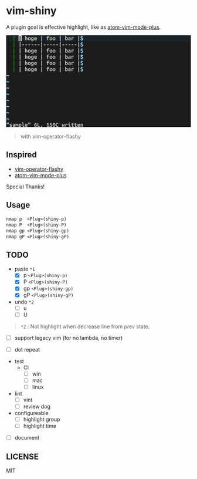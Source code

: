 # vim-shiny

A plugin goal is effective highlight, like as [atom-vim-mode-plus](https://github.com/t9md/atom-vim-mode-plus).

![Demo movie](./.github/demo.gif)

> with vim-operator-flashy

## Inspired

- [vim-operator-flashy](https://github.com/haya14busa/vim-operator-flashy)
- [atom-vim-mode-plus](https://github.com/t9md/atom-vim-mode-plus)

Special Thanks!

## Usage

```vim
nmap p  <Plug>(shiny-p)
nmap P  <Plug>(shiny-P)
nmap gp <Plug>(shiny-gp)
nmap gP <Plug>(shiny-gP)
```

## TODO

- paste `*1`
  - [x] p  `<Plug>(shiny-p)`
  - [x] P  `<Plug>(shiny-P)`
  - [x] gp `<Plug>(shiny-gp)`
  - [x] gP `<Plug>(shiny-gP)`

- undo `*2`
  - [ ] u
  - [ ] U

> `*2` : Not highlight when decrease line from prev state.

- [ ] support legacy vim (for no lambda, no timer)

- [ ] dot repeat

- test
  - CI
    - [ ] win
    - [ ] mac
    - [ ] linux

- lint
  - [ ] vint
  - [ ] review dog

- configureable
  - [ ] highlight group
  - [ ] highlight time

- [ ] document

LICENSE
---

MIT
